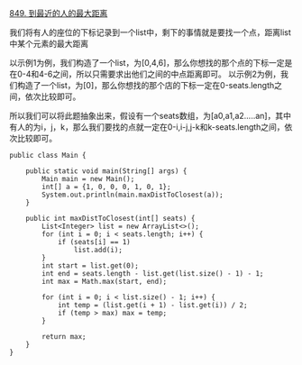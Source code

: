 [849. 到最近的人的最大距离](https://leetcode-cn.com/problems/maximize-distance-to-closest-person/)

我们将有人的座位的下标记录到一个list中，剩下的事情就是要找一个点，距离list中某个元素的最大距离

以示例1为例，我们构造了一个list，为[0,4,6]，那么你想找的那个点的下标一定是在0-4和4-6之间，所以只需要求出他们之间的中点距离即可。
以示例2为例，我们构造了一个list，为[0]，那么你想找的那个店的下标一定在0-seats.length之间，依次比较即可。

所以我们可以将此题抽象出来，假设有一个seats数组，为[a0,a1,a2.....an]，其中有人的为i，j，k，那么我们要找的点就一定在0-i,i-j,j-k和k-seats.length之间，依次比较即可。

```text
public class Main {

    public static void main(String[] args) {
        Main main = new Main();
        int[] a = {1, 0, 0, 0, 1, 0, 1};
        System.out.println(main.maxDistToClosest(a));
    }

    public int maxDistToClosest(int[] seats) {
        List<Integer> list = new ArrayList<>();
        for (int i = 0; i < seats.length; i++) {
            if (seats[i] == 1)
                list.add(i);
        }
        int start = list.get(0);
        int end = seats.length - list.get(list.size() - 1) - 1;
        int max = Math.max(start, end);

        for (int i = 0; i < list.size() - 1; i++) {
            int temp = (list.get(i + 1) - list.get(i)) / 2;
            if (temp > max) max = temp;
        }

        return max;
    }
}
```